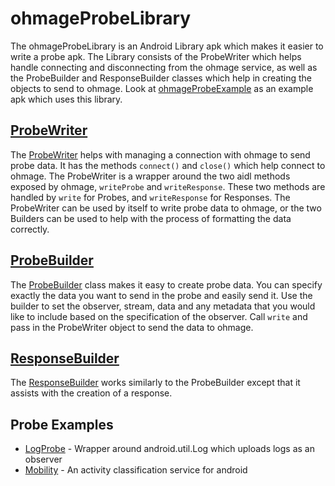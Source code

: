 ohmageProbeLibrary
==================

The ohmageProbeLibrary is an Android Library apk which makes it easier to write a probe apk. The
Library consists of the ProbeWriter which helps handle connecting and disconnecting from the
ohmage service, as well as the ProbeBuilder and ResponseBuilder classes which help in creating
the objects to send to ohmage. Look at [ohmageProbeExample](https://github.com/cketcham/ohmageProbeExample)
as an example apk which uses this library.

[ProbeWriter](https://github.com/cens/ohmageProbeLibrary/wiki/ProbeWriter)
-----------

The [ProbeWriter](https://github.com/cens/ohmageProbeLibrary/wiki/ProbeWriter) helps with managing
a connection with ohmage to send probe data. It has the methods `connect()` and `close()`
which help connect to ohmage. The ProbeWriter is a wrapper around the two aidl methods exposed
by ohmage, `writeProbe` and `writeResponse`. These two methods are handled by `write` for Probes,
and `writeResponse` for Responses. The ProbeWriter can be used by itself to write probe data to
ohmage, or the two Builders can be used to help with the process of formatting the data correctly.

[ProbeBuilder](https://github.com/cens/ohmageProbeLibrary/wiki/ProbeBuilder)
------------

The [ProbeBuilder](https://github.com/cens/ohmageProbeLibrary/wiki/ProbeBuilder) class makes it
easy to create probe data. You can specify exactly the data you want to send in the probe and easily
send it. Use the builder to set the observer, stream, data and any metadata that you would like to
include based on the specification of the observer. Call `write` and pass in the ProbeWriter object
to send the data to ohmage.

[ResponseBuilder](https://github.com/cens/ohmageProbeLibrary/wiki/ResponseBuilder)
---------------

The [ResponseBuilder](https://github.com/cens/ohmageProbeLibrary/wiki/ResponseBuilder) works
similarly to the ProbeBuilder except that it assists with the creation of a response.

Probe Examples
--------------
* [LogProbe](https://github.com/cens/LogProbe) - Wrapper around android.util.Log which uploads logs as an observer
* [Mobility](https://github.com/cens/MobilityPhone) - An activity classification service for android
